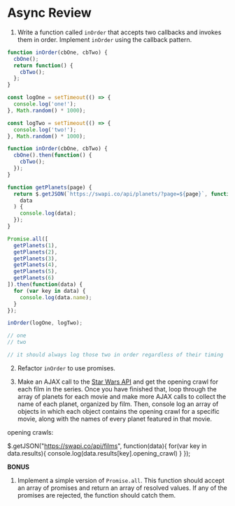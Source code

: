 # Async Review

1.  Write a function called `inOrder` that accepts two callbacks and invokes them in order. Implement `inOrder` using the callback pattern.

```js
function inOrder(cbOne, cbTwo) {
  cbOne();
  return function() {
    cbTwo();
  };
}

const logOne = setTimeout(() => {
  console.log('one!');
}, Math.random() * 1000);

const logTwo = setTimeout(() => {
  console.log('two!');
}, Math.random() * 1000);

function inOrder(cbOne, cbTwo) {
  cbOne().then(function() {
    cbTwo();
  });
}

function getPlanets(page) {
  return $.getJSON(`https://swapi.co/api/planets/?page=${page}`, function(
    data
  ) {
    console.log(data);
  });
}

Promise.all([
  getPlanets(1),
  getPlanets(2),
  getPlanets(3),
  getPlanets(4),
  getPlanets(5),
  getPlanets(6)
]).then(function(data) {
  for (var key in data) {
    console.log(data.name);
  }
});

inOrder(logOne, logTwo);

// one
// two

// it should always log those two in order regardless of their timing
```

2.  Refactor `inOrder` to use promises.

3)  Make an AJAX call to the [Star Wars API](https://swapi.co/) and get the opening crawl for each film in the series. Once you have finished that, loop through the array of planets for each movie and make more AJAX calls to collect the name of each planet, organized by film. Then, console log an array of objects in which each object contains the opening crawl for a specific movie, along with the names of every planet featured in that movie.

opening crawls:

$.getJSON("https://swapi.co/api/films", function(data){
for(var key in data.results){
console.log(data.results[key].opening_crawl)
}
});

**BONUS**

1.  Implement a simple version of `Promise.all`. This function should accept an array of promises and return an array of resolved values. If any of the promises are rejected, the function should catch them.
